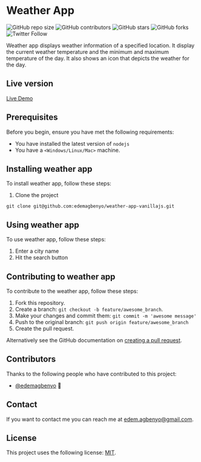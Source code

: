 # Weather App

<!--- These are examples. See https://shields.io for others or to customize this set of shields. You might want to include dependencies, project status and licence info here --->
![GitHub repo size](https://img.shields.io/github/repo-size/edemagbenyo/weather-app-vanillajs)
![GitHub contributors](https://img.shields.io/github/contributors/edemagbenyo/weather-app-vanillajs)
![GitHub stars](https://img.shields.io/github/stars/edemagbenyo/weather-app-vanillajs?style=social)
![GitHub forks](https://img.shields.io/github/forks/edemagbenyo/weather-app-vanillajs?style=social)
![Twitter Follow](https://img.shields.io/twitter/follow/edemagbenyo?style=social)

Weather app displays weather information of a specified location. It display the current weather temperature and the minimum and maximum temperature of the day. It also shows an icon that depicts the weather for the day.

## Live version

[Live Demo](http://edemagbenyo.com/weather-app-vanillajs/)

## Prerequisites

Before you begin, ensure you have met the following requirements:
<!--- These are just example requirements. Add, duplicate or remove as required --->
* You have installed the latest version of `nodejs`
* You have a `<Windows/Linux/Mac>` machine.

## Installing weather app

To install weather app, follow these steps:

1. Clone the project
```
git clone git@github.com:edemagbenyo/weather-app-vanillajs.git
```
## Using weather app

To use weather app, follow these steps:

1. Enter a city name
2. Hit the search button


## Contributing to weather app
<!--- If your README is long or you have some specific process or steps you want contributors to follow, consider creating a separate CONTRIBUTING.md file--->
To contribute to the weather app, follow these steps:

1. Fork this repository.
2. Create a branch: `git checkout -b feature/awesome_branch`.
3. Make your changes and commit them: `git commit -m 'awesome message'`
4. Push to the original branch: `git push origin feature/awesome_branch`
5. Create the pull request.

Alternatively see the GitHub documentation on [creating a pull request](https://help.github.com/en/github/collaborating-with-issues-and-pull-requests/creating-a-pull-request).

## Contributors

Thanks to the following people who have contributed to this project:

* [@edemagbenyo](https://github.com/edemagbenyo) 📖


## Contact

If you want to contact me you can reach me at <edem.agbenyo@gmail.com>.

## License
<!--- If you're not sure which open license to use see https://choosealicense.com/--->

This project uses the following license: [MIT](<link>).
